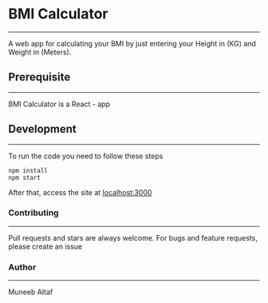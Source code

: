 # BMI Calculator
___
A web app for calculating your BMI by just entering your Height in (KG) and Weight in (Meters).

## Prerequisite
___
BMI Calculator is a React - app

## Development
___
To run the code you need to follow these steps

    npm install
    npm start
    
After that, access the site at [localhost:3000](http://localhost:3000/)

### Contributing
___
Pull requests and stars are always welcome. For bugs and feature requests, please create an issue

### Author
____
Muneeb Altaf
